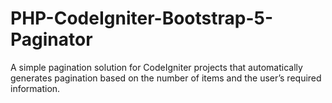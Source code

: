 # PHP-CodeIgniter-Bootstrap-5-Paginator
A simple pagination solution for CodeIgniter projects that automatically generates pagination based on the number of items and the user’s required information.
